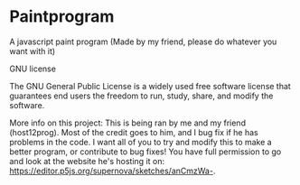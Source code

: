 # Paintprogram
A javascript paint program (Made by my friend, please do whatever you want with it)

GNU license

The GNU General Public License is a widely used free software license that guarantees end users the freedom to run, study, share, and modify the software.

More info on this project: This is being ran by me and my friend (host12prog). Most of the credit goes to him, and I bug fix if he has problems in the code. I want all of you to try and modify this to make a better program, or contribute to bug fixes! You have full permission to go and look at the website he's hosting it on: https://editor.p5js.org/supernova/sketches/anCmzWa-. 
